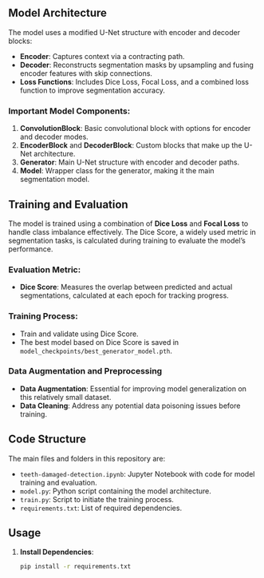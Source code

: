 
## Model Architecture

The model uses a modified U-Net structure with encoder and decoder blocks:
- **Encoder**: Captures context via a contracting path.
- **Decoder**: Reconstructs segmentation masks by upsampling and fusing encoder features with skip connections.
- **Loss Functions**: Includes Dice Loss, Focal Loss, and a combined loss function to improve segmentation accuracy.

### Important Model Components:
1. **ConvolutionBlock**: Basic convolutional block with options for encoder and decoder modes.
2. **EncoderBlock** and **DecoderBlock**: Custom blocks that make up the U-Net architecture.
3. **Generator**: Main U-Net structure with encoder and decoder paths.
4. **Model**: Wrapper class for the generator, making it the main segmentation model.

## Training and Evaluation

The model is trained using a combination of **Dice Loss** and **Focal Loss** to handle class imbalance effectively. The Dice Score, a widely used metric in segmentation tasks, is calculated during training to evaluate the model’s performance.

### Evaluation Metric:
- **Dice Score**: Measures the overlap between predicted and actual segmentations, calculated at each epoch for tracking progress.

### Training Process:
- Train and validate using Dice Score.
- The best model based on Dice Score is saved in `model_checkpoints/best_generator_model.pth`.

### Data Augmentation and Preprocessing
- **Data Augmentation**: Essential for improving model generalization on this relatively small dataset.
- **Data Cleaning**: Address any potential data poisoning issues before training.

## Code Structure

The main files and folders in this repository are:

- `teeth-damaged-detection.ipynb`: Jupyter Notebook with code for model training and evaluation.
- `model.py`: Python script containing the model architecture.
- `train.py`: Script to initiate the training process.
- `requirements.txt`: List of required dependencies.

## Usage

1. **Install Dependencies**:
   ```bash
   pip install -r requirements.txt
